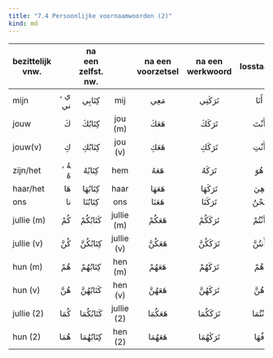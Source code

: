 ```yaml
---
title: "7.4 Persoonlijke voornaamwoorden (2)"
kind: md
---
```


|bezittelijk vnw.||na een zelfst. nw.||na een voorzetsel|na een werkwoord|losstaand|
|----------------|------:|:----------------:|:--------:|:---------------:|:--------------:|:-------:|
|mijn|ي ، ني|كِتَابِي|mij|مَعِي|تَرَكَنِي|أَنَا|
|jouw|كَ|كِتَابُكَ|jou (m)|هَعَكَ|تَرَكَكَ|أَنْتَ|
|jouw(v)|كِ|كِتَابُكِ|jou (v)|هَعَكِ|تَرَكَكِ|أَنْتِ|
|zijn/het|ﻪُ ، هُ|كِتَابُهُ|hem|هَعَهُ|تَرَكَهُ|هُوَ|
|haar/het|هَا|كِتَابُهَا|haar|هَعَهَا|تَرَكَهَا|هِيَ|
|ons|نا|كِتَابُنَا|ons|هَعَنَا|تَرَكَنَا|نَحْنُ|
|jullie (m)|كُمْ|كَتَابُكُمْ|jullie (m)|هَعَكُمْ|تَرَكَكُمْ|أنْتُمْ|
|jullie (v)|كُنَّ|كِتَابُكُنَّ|jullie (v)|هَعَكُنَّ|تَرَكَكُنَّ|أَنتُنَّ|
|hun (m)|هُمْ|كِتَابُهُمْ|hen (m)|هَعَهُمْ|تَرَكَهُمْ|هُمْ|
|hun (v)|هُنَّ|كَتَابُهُنَّ|hen (v)|هَعَهُنَّ|تَرَكَهُنَّ|هُنَّ|
|jullie (2)|كُمَا|كَتَابُكُمَا|jullie (2)|هَعَكُمَا|تَرَكَكُمَا|أنْتُمَا|
|hun (2)|هُمَا|كِتَابُهُمَا|hen (2)|هَعَهُمَا|تَرَكَهُمَا|فُهَا|

